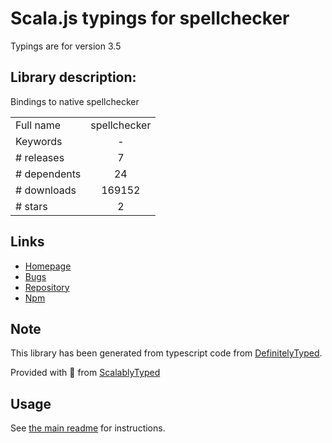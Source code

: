 
# Scala.js typings for spellchecker

Typings are for version 3.5

## Library description:
Bindings to native spellchecker

|                    |                 |
| ------------------ | :-------------: |
| Full name          | spellchecker |
| Keywords           | - |
| # releases         | 7 |
| # dependents       | 24 |
| # downloads        | 169152 |
| # stars            | 2 |

## Links
- [Homepage](http://atom.github.io/node-spellchecker)
- [Bugs](https://github.com/atom/node-spellchecker/issues)
- [Repository](https://github.com/atom/node-spellchecker)
- [Npm](https://www.npmjs.com/package/spellchecker)
    


## Note
This library has been generated from typescript code from [DefinitelyTyped](https://definitelytyped.org).

Provided with :purple_heart: from [ScalablyTyped](https://github.com/oyvindberg/ScalablyTyped)

## Usage
See [the main readme](../../readme.md) for instructions.



